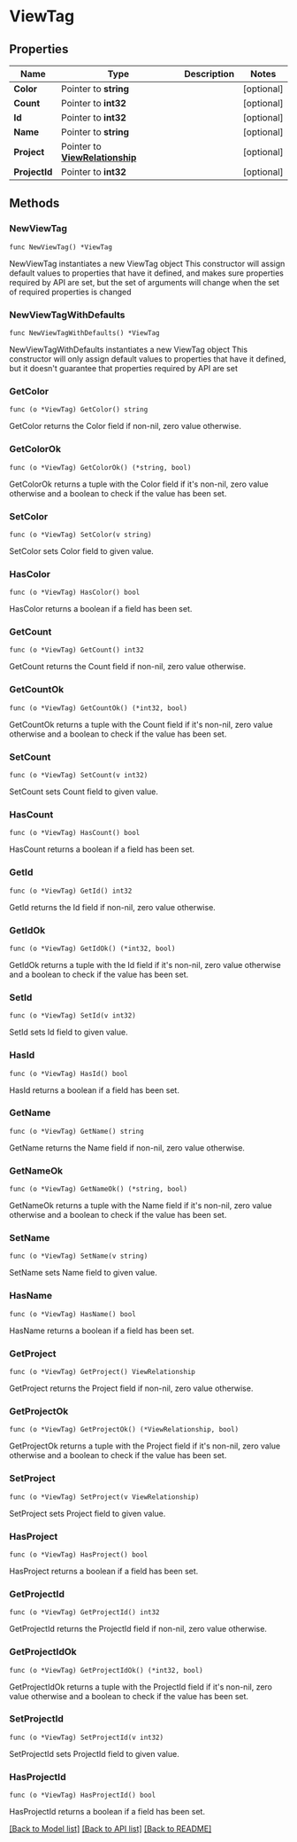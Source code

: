 # ViewTag

## Properties

Name | Type | Description | Notes
------------ | ------------- | ------------- | -------------
**Color** | Pointer to **string** |  | [optional] 
**Count** | Pointer to **int32** |  | [optional] 
**Id** | Pointer to **int32** |  | [optional] 
**Name** | Pointer to **string** |  | [optional] 
**Project** | Pointer to [**ViewRelationship**](ViewRelationship.md) |  | [optional] 
**ProjectId** | Pointer to **int32** |  | [optional] 

## Methods

### NewViewTag

`func NewViewTag() *ViewTag`

NewViewTag instantiates a new ViewTag object
This constructor will assign default values to properties that have it defined,
and makes sure properties required by API are set, but the set of arguments
will change when the set of required properties is changed

### NewViewTagWithDefaults

`func NewViewTagWithDefaults() *ViewTag`

NewViewTagWithDefaults instantiates a new ViewTag object
This constructor will only assign default values to properties that have it defined,
but it doesn't guarantee that properties required by API are set

### GetColor

`func (o *ViewTag) GetColor() string`

GetColor returns the Color field if non-nil, zero value otherwise.

### GetColorOk

`func (o *ViewTag) GetColorOk() (*string, bool)`

GetColorOk returns a tuple with the Color field if it's non-nil, zero value otherwise
and a boolean to check if the value has been set.

### SetColor

`func (o *ViewTag) SetColor(v string)`

SetColor sets Color field to given value.

### HasColor

`func (o *ViewTag) HasColor() bool`

HasColor returns a boolean if a field has been set.

### GetCount

`func (o *ViewTag) GetCount() int32`

GetCount returns the Count field if non-nil, zero value otherwise.

### GetCountOk

`func (o *ViewTag) GetCountOk() (*int32, bool)`

GetCountOk returns a tuple with the Count field if it's non-nil, zero value otherwise
and a boolean to check if the value has been set.

### SetCount

`func (o *ViewTag) SetCount(v int32)`

SetCount sets Count field to given value.

### HasCount

`func (o *ViewTag) HasCount() bool`

HasCount returns a boolean if a field has been set.

### GetId

`func (o *ViewTag) GetId() int32`

GetId returns the Id field if non-nil, zero value otherwise.

### GetIdOk

`func (o *ViewTag) GetIdOk() (*int32, bool)`

GetIdOk returns a tuple with the Id field if it's non-nil, zero value otherwise
and a boolean to check if the value has been set.

### SetId

`func (o *ViewTag) SetId(v int32)`

SetId sets Id field to given value.

### HasId

`func (o *ViewTag) HasId() bool`

HasId returns a boolean if a field has been set.

### GetName

`func (o *ViewTag) GetName() string`

GetName returns the Name field if non-nil, zero value otherwise.

### GetNameOk

`func (o *ViewTag) GetNameOk() (*string, bool)`

GetNameOk returns a tuple with the Name field if it's non-nil, zero value otherwise
and a boolean to check if the value has been set.

### SetName

`func (o *ViewTag) SetName(v string)`

SetName sets Name field to given value.

### HasName

`func (o *ViewTag) HasName() bool`

HasName returns a boolean if a field has been set.

### GetProject

`func (o *ViewTag) GetProject() ViewRelationship`

GetProject returns the Project field if non-nil, zero value otherwise.

### GetProjectOk

`func (o *ViewTag) GetProjectOk() (*ViewRelationship, bool)`

GetProjectOk returns a tuple with the Project field if it's non-nil, zero value otherwise
and a boolean to check if the value has been set.

### SetProject

`func (o *ViewTag) SetProject(v ViewRelationship)`

SetProject sets Project field to given value.

### HasProject

`func (o *ViewTag) HasProject() bool`

HasProject returns a boolean if a field has been set.

### GetProjectId

`func (o *ViewTag) GetProjectId() int32`

GetProjectId returns the ProjectId field if non-nil, zero value otherwise.

### GetProjectIdOk

`func (o *ViewTag) GetProjectIdOk() (*int32, bool)`

GetProjectIdOk returns a tuple with the ProjectId field if it's non-nil, zero value otherwise
and a boolean to check if the value has been set.

### SetProjectId

`func (o *ViewTag) SetProjectId(v int32)`

SetProjectId sets ProjectId field to given value.

### HasProjectId

`func (o *ViewTag) HasProjectId() bool`

HasProjectId returns a boolean if a field has been set.


[[Back to Model list]](../README.md#documentation-for-models) [[Back to API list]](../README.md#documentation-for-api-endpoints) [[Back to README]](../README.md)


